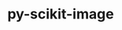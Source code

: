 ---
title: "py-scikit-image"
layout: cache
categories: [package, develop]
meta: {"compilers": ["gcc@=11.1.0", "gcc@=11.4.0", "gcc@=9.4.0", "oneapi@=2024.2.1"], "num_specs": 63, "num_specs_by_stack": {"data-vis-sdk": 11, "e4s": 20, "e4s-neoverse-v2": 8, "e4s-neoverse_v1": 3, "e4s-oneapi": 19, "e4s-power": 2, "root": 63}, "oss": ["ubuntu20.04", "ubuntu22.04"], "platforms": ["linux"], "stacks": ["data-vis-sdk", "e4s", "e4s-neoverse-v2", "e4s-neoverse_v1", "e4s-oneapi", "e4s-power", "root"], "targets": ["neoverse_v1", "neoverse_v2", "ppc64le", "x86_64_v3"], "versions": ["0.24.0", "0.25.0", "0.25.1", "0.25.2"]}
spec_details: [{"compiler": "oneapi@=2024.2.1", "hash": "2ilrzrqawjzcx6ipsm4rzyyzj2xggkoq", "os": "ubuntu22.04", "platform": "linux", "size": "-", "stacks": ["e4s-oneapi", "root"], "target": "x86_64_v3", "variants": ["build_system=python_pip"], "versions": ["0.25.1"]}, {"compiler": "gcc@=11.4.0", "hash": "2ky26lcmrppom2uv47xhfnulswpbvsp3", "os": "ubuntu22.04", "platform": "linux", "size": "-", "stacks": ["e4s", "root"], "target": "x86_64_v3", "variants": ["build_system=python_pip"], "versions": ["0.25.2"]}, {"compiler": "gcc@=11.4.0", "hash": "2uhonriuwjahhcxt5qeurftlk37u4d5e", "os": "ubuntu22.04", "platform": "linux", "size": "-", "stacks": ["e4s-neoverse-v2", "root"], "target": "neoverse_v2", "variants": ["build_system=python_pip"], "versions": ["0.25.2"]}, {"compiler": "gcc@=11.4.0", "hash": "2zkem7agu3gmcbelx7e3elr6ots3e5oz", "os": "ubuntu22.04", "platform": "linux", "size": "-", "stacks": ["e4s", "root"], "target": "x86_64_v3", "variants": ["build_system=python_pip"], "versions": ["0.25.2"]}, {"compiler": "oneapi@=2024.2.1", "hash": "3w2ybraamfwf7ts5ft5wcdceqed7ktfa", "os": "ubuntu22.04", "platform": "linux", "size": "-", "stacks": ["e4s-oneapi", "root"], "target": "x86_64_v3", "variants": ["build_system=python_pip"], "versions": ["0.25.2"]}, {"compiler": "gcc@=11.1.0", "hash": "45smbdwp7ru7ctmosyyupa2r67s2ckn6", "os": "ubuntu20.04", "platform": "linux", "size": "-", "stacks": ["data-vis-sdk", "root"], "target": "x86_64_v3", "variants": ["build_system=python_pip"], "versions": ["0.25.2"]}, {"compiler": "oneapi@=2024.2.1", "hash": "4wun7effvwrluxw4cud7mnrcr3glaopk", "os": "ubuntu22.04", "platform": "linux", "size": "-", "stacks": ["e4s-oneapi", "root"], "target": "x86_64_v3", "variants": ["build_system=python_pip"], "versions": ["0.25.2"]}, {"compiler": "oneapi@=2024.2.1", "hash": "5x5hq2vddhhi6wiidkhydmqwm3dr66ba", "os": "ubuntu22.04", "platform": "linux", "size": "-", "stacks": ["e4s-oneapi", "root"], "target": "x86_64_v3", "variants": ["build_system=python_pip"], "versions": ["0.25.1"]}, {"compiler": "gcc@=11.4.0", "hash": "6byikhf3gua43ian5vdzexxmemkm52c2", "os": "ubuntu22.04", "platform": "linux", "size": "-", "stacks": ["e4s-neoverse-v2", "root"], "target": "neoverse_v2", "variants": ["build_system=python_pip"], "versions": ["0.25.2"]}, {"compiler": "gcc@=11.4.0", "hash": "6rviogp2vlanj26ahtutzb4g6ensfw3n", "os": "ubuntu22.04", "platform": "linux", "size": "-", "stacks": ["e4s", "root"], "target": "x86_64_v3", "variants": ["build_system=python_pip"], "versions": ["0.25.2"]}, {"compiler": "gcc@=11.1.0", "hash": "7lijggdswje5anq6xlrunz56svoikpgh", "os": "ubuntu20.04", "platform": "linux", "size": "-", "stacks": ["data-vis-sdk", "root"], "target": "x86_64_v3", "variants": ["build_system=python_pip"], "versions": ["0.25.2"]}, {"compiler": "gcc@=11.4.0", "hash": "7y4q6qwcedlf5vir536eositonofze3z", "os": "ubuntu22.04", "platform": "linux", "size": "-", "stacks": ["e4s-neoverse-v2", "root"], "target": "neoverse_v2", "variants": ["build_system=python_pip"], "versions": ["0.25.1"]}, {"compiler": "oneapi@=2024.2.1", "hash": "asitokigohtxluf4qw7gpqphinss7evh", "os": "ubuntu22.04", "platform": "linux", "size": "-", "stacks": ["e4s-oneapi", "root"], "target": "x86_64_v3", "variants": ["build_system=python_pip"], "versions": ["0.25.2"]}, {"compiler": "oneapi@=2024.2.1", "hash": "b4aj6nayd4qrnol2dgfmzrmq6hmc4w47", "os": "ubuntu22.04", "platform": "linux", "size": "-", "stacks": ["e4s-oneapi", "root"], "target": "x86_64_v3", "variants": ["build_system=python_pip"], "versions": ["0.25.2"]}, {"compiler": "oneapi@=2024.2.1", "hash": "bvmr5v6h7dpqztsalq6uojhbthi32rjw", "os": "ubuntu22.04", "platform": "linux", "size": "-", "stacks": ["e4s-oneapi", "root"], "target": "x86_64_v3", "variants": ["build_system=python_pip"], "versions": ["0.25.2"]}, {"compiler": "gcc@=11.4.0", "hash": "c7vyuy5bflgtqffpbrjr6v6wsvrkzsbd", "os": "ubuntu22.04", "platform": "linux", "size": "-", "stacks": ["e4s", "root"], "target": "x86_64_v3", "variants": ["build_system=python_pip"], "versions": ["0.25.2"]}, {"compiler": "gcc@=11.4.0", "hash": "cp6my4tdufo6gnudcmlxa7vfb47wsenq", "os": "ubuntu22.04", "platform": "linux", "size": "-", "stacks": ["e4s", "root"], "target": "x86_64_v3", "variants": ["build_system=python_pip"], "versions": ["0.25.2"]}, {"compiler": "oneapi@=2024.2.1", "hash": "cqszyjl4vs4db7cvhukhasnouqjq5lwp", "os": "ubuntu22.04", "platform": "linux", "size": "-", "stacks": ["e4s-oneapi", "root"], "target": "x86_64_v3", "variants": ["build_system=python_pip"], "versions": ["0.25.2"]}, {"compiler": "gcc@=11.4.0", "hash": "cutawgh4pqvpkxcsfhezxvzmw5zttnzl", "os": "ubuntu22.04", "platform": "linux", "size": "-", "stacks": ["e4s", "root"], "target": "x86_64_v3", "variants": ["build_system=python_pip"], "versions": ["0.25.2"]}, {"compiler": "gcc@=11.4.0", "hash": "d2f2rgg2rawtrglkqdshz7aimueqmqso", "os": "ubuntu22.04", "platform": "linux", "size": "-", "stacks": ["e4s", "root"], "target": "x86_64_v3", "variants": ["build_system=python_pip"], "versions": ["0.25.2"]}, {"compiler": "gcc@=11.1.0", "hash": "d5x2ngu2smcz7hmd77ijelgq2w4625xi", "os": "ubuntu20.04", "platform": "linux", "size": "-", "stacks": ["data-vis-sdk", "root"], "target": "x86_64_v3", "variants": ["build_system=python_pip"], "versions": ["0.25.2"]}, {"compiler": "gcc@=11.4.0", "hash": "dfqz6oohuacbgloyq23brsf6sjbavjcw", "os": "ubuntu22.04", "platform": "linux", "size": "-", "stacks": ["e4s-neoverse-v2", "root"], "target": "neoverse_v2", "variants": ["build_system=python_pip"], "versions": ["0.25.1"]}, {"compiler": "gcc@=11.4.0", "hash": "dk3f6yd26xr7hbrvt32saevlxeacg67t", "os": "ubuntu22.04", "platform": "linux", "size": "-", "stacks": ["e4s-neoverse_v1", "root"], "target": "neoverse_v1", "variants": ["build_system=python_pip"], "versions": ["0.24.0"]}, {"compiler": "oneapi@=2024.2.1", "hash": "dy5qgyosbyfz3r53qge6px6xl5rn5bvz", "os": "ubuntu22.04", "platform": "linux", "size": "-", "stacks": ["e4s-oneapi", "root"], "target": "x86_64_v3", "variants": ["build_system=python_pip"], "versions": ["0.25.1"]}, {"compiler": "gcc@=11.1.0", "hash": "dynak6ld3rosvli6vay5lkvdu5epse6q", "os": "ubuntu20.04", "platform": "linux", "size": "-", "stacks": ["data-vis-sdk", "root"], "target": "x86_64_v3", "variants": ["build_system=python_pip"], "versions": ["0.25.1"]}, {"compiler": "oneapi@=2024.2.1", "hash": "fqeeott3emxwnhyviaczi4w65craubzy", "os": "ubuntu22.04", "platform": "linux", "size": "-", "stacks": ["e4s-oneapi", "root"], "target": "x86_64_v3", "variants": ["build_system=python_pip"], "versions": ["0.25.2"]}, {"compiler": "gcc@=11.4.0", "hash": "gzeexgkuekd2zy5z7y6ioxgnhjstvwte", "os": "ubuntu22.04", "platform": "linux", "size": "-", "stacks": ["e4s", "root"], "target": "x86_64_v3", "variants": ["build_system=python_pip"], "versions": ["0.25.1"]}, {"compiler": "oneapi@=2024.2.1", "hash": "h6iboq66oxxfgkisivvodrn4hfpjep3r", "os": "ubuntu22.04", "platform": "linux", "size": "-", "stacks": ["e4s-oneapi", "root"], "target": "x86_64_v3", "variants": ["build_system=python_pip"], "versions": ["0.25.2"]}, {"compiler": "gcc@=11.1.0", "hash": "hekgpytm4hhlw5la3jlm3lizwcusoohc", "os": "ubuntu20.04", "platform": "linux", "size": "-", "stacks": ["data-vis-sdk", "root"], "target": "x86_64_v3", "variants": ["build_system=python_pip"], "versions": ["0.25.2"]}, {"compiler": "gcc@=11.4.0", "hash": "ho673edjgsfixood33uozhatlsx374i3", "os": "ubuntu22.04", "platform": "linux", "size": "-", "stacks": ["e4s", "root"], "target": "x86_64_v3", "variants": ["build_system=python_pip"], "versions": ["0.25.2"]}, {"compiler": "gcc@=11.4.0", "hash": "il757azmevkquvqwh7ifitkjtdqrcyx4", "os": "ubuntu22.04", "platform": "linux", "size": "-", "stacks": ["e4s-neoverse_v1", "root"], "target": "neoverse_v1", "variants": ["build_system=python_pip"], "versions": ["0.24.0"]}, {"compiler": "gcc@=11.4.0", "hash": "ix3qe4ckgskoj55hhw4wlvz4lf4jvzfp", "os": "ubuntu22.04", "platform": "linux", "size": "-", "stacks": ["e4s", "root"], "target": "x86_64_v3", "variants": ["build_system=python_pip"], "versions": ["0.25.2"]}, {"compiler": "gcc@=11.4.0", "hash": "j7itlo2wqpo73pukddkahtvqlhnosdci", "os": "ubuntu22.04", "platform": "linux", "size": "-", "stacks": ["e4s", "root"], "target": "x86_64_v3", "variants": ["build_system=python_pip"], "versions": ["0.25.1"]}, {"compiler": "oneapi@=2024.2.1", "hash": "jgg4ys7maygkssfivwnx2b3guu22fgxv", "os": "ubuntu22.04", "platform": "linux", "size": "-", "stacks": ["e4s-oneapi", "root"], "target": "x86_64_v3", "variants": ["build_system=python_pip"], "versions": ["0.25.2"]}, {"compiler": "gcc@=11.4.0", "hash": "khjmtw2wkn7dcocv5iwyscecgfr24j5e", "os": "ubuntu22.04", "platform": "linux", "size": "-", "stacks": ["e4s-neoverse-v2", "root"], "target": "neoverse_v2", "variants": ["build_system=python_pip"], "versions": ["0.25.2"]}, {"compiler": "gcc@=11.4.0", "hash": "kvynzikzzmmkao6zxymeluxy3nafbl2j", "os": "ubuntu22.04", "platform": "linux", "size": "-", "stacks": ["e4s", "root"], "target": "x86_64_v3", "variants": ["build_system=python_pip"], "versions": ["0.25.1"]}, {"compiler": "gcc@=11.1.0", "hash": "kxqz4mgr6sshp32baqwkwzw2lfpeyqwa", "os": "ubuntu20.04", "platform": "linux", "size": "-", "stacks": ["data-vis-sdk", "root"], "target": "x86_64_v3", "variants": ["build_system=python_pip"], "versions": ["0.25.2"]}, {"compiler": "gcc@=11.1.0", "hash": "lefpdy7lukt6elvmckj4lamielxilmqn", "os": "ubuntu20.04", "platform": "linux", "size": "-", "stacks": ["data-vis-sdk", "root"], "target": "x86_64_v3", "variants": ["build_system=python_pip"], "versions": ["0.25.2"]}, {"compiler": "oneapi@=2024.2.1", "hash": "lu4o5uwlh4ejhetlhbvfkrrp2wakncov", "os": "ubuntu22.04", "platform": "linux", "size": "-", "stacks": ["e4s-oneapi", "root"], "target": "x86_64_v3", "variants": ["build_system=python_pip"], "versions": ["0.25.2"]}, {"compiler": "gcc@=11.4.0", "hash": "mihxhmhyflp4paqmiuwgksmffspzlxwd", "os": "ubuntu22.04", "platform": "linux", "size": "-", "stacks": ["e4s", "root"], "target": "x86_64_v3", "variants": ["build_system=python_pip"], "versions": ["0.25.2"]}, {"compiler": "gcc@=11.4.0", "hash": "nepildz7f5yyl3fjplp54uqyqemodmro", "os": "ubuntu22.04", "platform": "linux", "size": "-", "stacks": ["e4s-neoverse-v2", "root"], "target": "neoverse_v2", "variants": ["build_system=python_pip"], "versions": ["0.25.2"]}, {"compiler": "gcc@=9.4.0", "hash": "npjegqdt3pd4vwofqoatpixxilxuhdz5", "os": "ubuntu20.04", "platform": "linux", "size": "-", "stacks": ["e4s-power", "root"], "target": "ppc64le", "variants": ["build_system=python_pip"], "versions": ["0.25.0"]}, {"compiler": "oneapi@=2024.2.1", "hash": "nrrio2wyxfyxqibgshszr36hg3ggwfff", "os": "ubuntu22.04", "platform": "linux", "size": "-", "stacks": ["e4s-oneapi", "root"], "target": "x86_64_v3", "variants": ["build_system=python_pip"], "versions": ["0.25.2"]}, {"compiler": "oneapi@=2024.2.1", "hash": "ntmkoyjzsrrfl5nb2wa77tvndebyfbzv", "os": "ubuntu22.04", "platform": "linux", "size": "-", "stacks": ["e4s-oneapi", "root"], "target": "x86_64_v3", "variants": ["build_system=python_pip"], "versions": ["0.25.2"]}, {"compiler": "gcc@=11.4.0", "hash": "p2t3yb6grnjg6z42vc45nwuriaqtya4s", "os": "ubuntu22.04", "platform": "linux", "size": "-", "stacks": ["e4s-neoverse-v2", "root"], "target": "neoverse_v2", "variants": ["build_system=python_pip"], "versions": ["0.25.2"]}, {"compiler": "gcc@=11.4.0", "hash": "q5tlgw243pq4gc3uvabinvwiweuecw2h", "os": "ubuntu22.04", "platform": "linux", "size": "-", "stacks": ["e4s", "root"], "target": "x86_64_v3", "variants": ["build_system=python_pip"], "versions": ["0.25.2"]}, {"compiler": "oneapi@=2024.2.1", "hash": "qcnn2epa73emunfc32nquqdpgwtid4sk", "os": "ubuntu22.04", "platform": "linux", "size": "-", "stacks": ["e4s-oneapi", "root"], "target": "x86_64_v3", "variants": ["build_system=python_pip"], "versions": ["0.25.2"]}, {"compiler": "oneapi@=2024.2.1", "hash": "qsxdwws5zresa5jh6rehxcxzu75ypnbz", "os": "ubuntu22.04", "platform": "linux", "size": "-", "stacks": ["e4s-oneapi", "root"], "target": "x86_64_v3", "variants": ["build_system=python_pip"], "versions": ["0.25.1"]}, {"compiler": "gcc@=9.4.0", "hash": "rlw4lhw2fmjcfdtri2lrzkqu6mlb5p46", "os": "ubuntu20.04", "platform": "linux", "size": "-", "stacks": ["e4s-power", "root"], "target": "ppc64le", "variants": ["build_system=python_pip"], "versions": ["0.25.1"]}, {"compiler": "gcc@=11.4.0", "hash": "rpubwqyx4zg2x6xiietwoqp5oxc5dsic", "os": "ubuntu22.04", "platform": "linux", "size": "-", "stacks": ["e4s", "root"], "target": "x86_64_v3", "variants": ["build_system=python_pip"], "versions": ["0.25.2"]}, {"compiler": "gcc@=11.1.0", "hash": "ru2zmtrpblget57ymnpuyl6elladasyv", "os": "ubuntu20.04", "platform": "linux", "size": "-", "stacks": ["data-vis-sdk", "root"], "target": "x86_64_v3", "variants": ["build_system=python_pip"], "versions": ["0.25.2"]}, {"compiler": "gcc@=11.4.0", "hash": "sgo6rfm57oemxw4se6pe4ppkxsys3hkm", "os": "ubuntu22.04", "platform": "linux", "size": "-", "stacks": ["e4s", "root"], "target": "x86_64_v3", "variants": ["build_system=python_pip"], "versions": ["0.25.2"]}, {"compiler": "gcc@=11.4.0", "hash": "uauipr6emrxlb4wuyhksnznehos5mth2", "os": "ubuntu22.04", "platform": "linux", "size": "-", "stacks": ["e4s-neoverse-v2", "root"], "target": "neoverse_v2", "variants": ["build_system=python_pip"], "versions": ["0.25.2"]}, {"compiler": "gcc@=11.4.0", "hash": "ujx7mojfb5dsfbdweqnapfyyqpfdp3cu", "os": "ubuntu22.04", "platform": "linux", "size": "-", "stacks": ["e4s", "root"], "target": "x86_64_v3", "variants": ["build_system=python_pip"], "versions": ["0.25.2"]}, {"compiler": "oneapi@=2024.2.1", "hash": "uxnrg2ukkiisimj2kyiqllisg6kncbxv", "os": "ubuntu22.04", "platform": "linux", "size": "-", "stacks": ["e4s-oneapi", "root"], "target": "x86_64_v3", "variants": ["build_system=python_pip"], "versions": ["0.25.2"]}, {"compiler": "gcc@=11.1.0", "hash": "vhorjd6im6grfyt57srzdewkxry4ogpy", "os": "ubuntu20.04", "platform": "linux", "size": "-", "stacks": ["data-vis-sdk", "root"], "target": "x86_64_v3", "variants": ["build_system=python_pip"], "versions": ["0.25.1"]}, {"compiler": "gcc@=11.4.0", "hash": "vkox5avnccicthfjfi4kdmjhbwohet4i", "os": "ubuntu22.04", "platform": "linux", "size": "-", "stacks": ["e4s", "root"], "target": "x86_64_v3", "variants": ["build_system=python_pip"], "versions": ["0.25.2"]}, {"compiler": "gcc@=11.4.0", "hash": "wcxfdq7adiiebfr42jyjirkwxbmjvloa", "os": "ubuntu22.04", "platform": "linux", "size": "-", "stacks": ["e4s", "root"], "target": "x86_64_v3", "variants": ["build_system=python_pip"], "versions": ["0.25.1"]}, {"compiler": "gcc@=11.4.0", "hash": "wuyqoxzlib5xpxlaxwaql3lyrzgljgwz", "os": "ubuntu22.04", "platform": "linux", "size": "-", "stacks": ["e4s-neoverse_v1", "root"], "target": "neoverse_v1", "variants": ["build_system=python_pip"], "versions": ["0.24.0"]}, {"compiler": "oneapi@=2024.2.1", "hash": "wxsxolx34fyyfsyadj6hcu4je6kks3qn", "os": "ubuntu22.04", "platform": "linux", "size": "-", "stacks": ["e4s-oneapi", "root"], "target": "x86_64_v3", "variants": ["build_system=python_pip"], "versions": ["0.25.2"]}, {"compiler": "gcc@=11.1.0", "hash": "ylcfjhx5nsrpskxprm2l7funm2pmkfsc", "os": "ubuntu20.04", "platform": "linux", "size": "-", "stacks": ["data-vis-sdk", "root"], "target": "x86_64_v3", "variants": ["build_system=python_pip"], "versions": ["0.25.2"]}, {"compiler": "gcc@=11.1.0", "hash": "ym7qow2kbrfjtfhoaeirjrusqforaplr", "os": "ubuntu20.04", "platform": "linux", "size": "-", "stacks": ["data-vis-sdk", "root"], "target": "x86_64_v3", "variants": ["build_system=python_pip"], "versions": ["0.25.2"]}, {"compiler": "gcc@=11.4.0", "hash": "yu3ksj7gzbpfahmanv5kwjj4ig5c2f3h", "os": "ubuntu22.04", "platform": "linux", "size": "-", "stacks": ["e4s", "root"], "target": "x86_64_v3", "variants": ["build_system=python_pip"], "versions": ["0.25.2"]}]
---